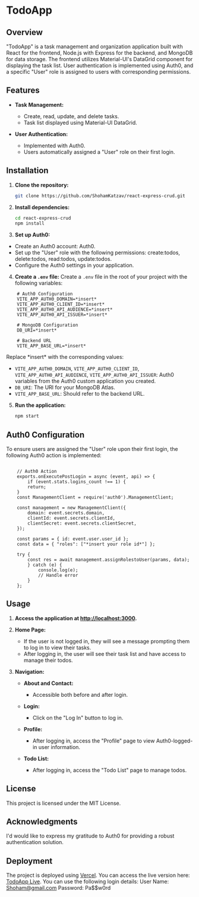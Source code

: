 # TodoApp

## Overview

"TodoApp" is a task management and organization application built with React for the frontend, Node.js with Express for the backend, and MongoDB for data storage. The frontend utilizes Material-UI's DataGrid component for displaying the task list. User authentication is implemented using Auth0, and a specific "User" role is assigned to users with corresponding permissions.

## Features

- **Task Management:**
  - Create, read, update, and delete tasks.
  - Task list displayed using Material-UI DataGrid.

- **User Authentication:**
  - Implemented with Auth0.
  - Users automatically assigned a "User" role on their first login.

## Installation

1. **Clone the repository:**
   ```bash
   git clone https://github.com/ShohamKatzav/react-express-crud.git
   ```
   
2. **Install dependencies:**
    ```bash
    cd react-express-crud
    npm install
    ```
    
3. **Set up Auth0:**

* Create an Auth0 account: Auth0.
* Set up the "User" role with the following permissions: create:todos, delete:todos, read:todos, update:todos.
* Configure the Auth0 settings in your application.

4. **Create a `.env` file:**
Create a `.env` file in the root of your project with the following variables:

<pre><code>    # Auth0 Configuration
    VITE_APP_AUTH0_DOMAIN=*insert*
    VITE_APP_AUTH0_CLIENT_ID=*insert*
    VITE_APP_AUTH0_API_AUDIENCE=*insert*
    VITE_APP_AUTH0_API_ISSUER=*insert*

    # MongoDB Configuration
    DB_URI=*insert*

    # Backend URL
    VITE_APP_BASE_URL=*insert*
</code></pre>


Replace \*insert* with the corresponding values:

* `VITE_APP_AUTH0_DOMAIN`, `VITE_APP_AUTH0_CLIENT_ID`, `VITE_APP_AUTH0_API_AUDIENCE`, `VITE_APP_AUTH0_API_ISSUER`:
    Auth0 variables from the Auth0 custom application you created.
* `DB_URI`: The URI for your MongoDB Atlas.
* `VITE_APP_BASE_URL`: Should refer to the backend URL.

5. **Run the application:**

    ```bash
    npm start
    ```

## Auth0 Configuration

To ensure users are assigned the "User" role upon their first login, the following Auth0 action is implemented:

<pre><code>
    // Auth0 Action
    exports.onExecutePostLogin = async (event, api) => {
        if (event.stats.logins_count !== 1) {
        return;
    }
    const ManagementClient = require('auth0').ManagementClient;

    const management = new ManagementClient({
        domain: event.secrets.domain,
        clientId: event.secrets.clientId,
        clientSecret: event.secrets.clientSecret,
    });

    const params = { id: event.user.user_id };
    const data = { "roles": ["*insert your role id*"] };

    try {
        const res = await management.assignRolestoUser(params, data);
        } catch (e) {
            console.log(e);
            // Handle error
        }
    };
</code></pre>
    
## Usage

1. **Access the application at [http://localhost:3000](http://localhost:3000).**

2. **Home Page:**
   - If the user is not logged in, they will see a message prompting them to log in to view their tasks.
   - After logging in, the user will see their task list and have access to manage their todos.

3. **Navigation:**
   - **About and Contact:**
     - Accessible both before and after login.

   - **Login:**
     - Click on the "Log In" button to log in.

   - **Profile:**
     - After logging in, access the "Profile" page to view Auth0-logged-in user information.

   - **Todo List:**
     - After logging in, access the "Todo List" page to manage todos.

## License
This project is licensed under the MIT License.

## Acknowledgments
I'd would like to express my gratitude to Auth0 for providing a robust authentication solution.

## Deployment

The project is deployed using [Vercel](https://vercel.com/). You can access the live version here: [TodoApp Live](https://your-vercel-project-url.vercel.app/](https://todo-app-topaz-psi.vercel.app/)https://todo-app-topaz-psi.vercel.app/).
You can use the following login details:
User Name: Shoham@gmail.com Password: Pa$$w0rd
